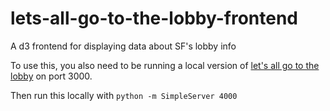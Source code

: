 lets-all-go-to-the-lobby-frontend
=================================

A d3 frontend for displaying data about SF's lobby info


To use this, you also need to be running a local version of [let's all go to the lobby](https://github.com/hobinjk/lets-all-go-to-the-lobby) on port 3000.

Then run this locally with
``python -m SimpleServer 4000``
